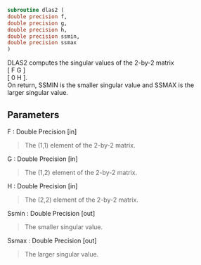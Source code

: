 ```fortran  
subroutine dlas2 (  
double precision f,  
double precision g,  
double precision h,  
double precision ssmin,  
double precision ssmax  
)  
```  
  
DLAS2  computes the singular values of the 2-by-2 matrix  
[  F   G  ]  
[  0   H  ].  
On return, SSMIN is the smaller singular value and SSMAX is the  
larger singular value.  
  
## Parameters  
F : Double Precision [in]  
> The (1,1) element of the 2-by-2 matrix.  
  
G : Double Precision [in]  
> The (1,2) element of the 2-by-2 matrix.  
  
H : Double Precision [in]  
> The (2,2) element of the 2-by-2 matrix.  
  
Ssmin : Double Precision [out]  
> The smaller singular value.  
  
Ssmax : Double Precision [out]  
> The larger singular value.  
  
